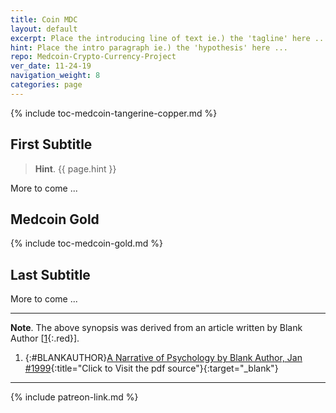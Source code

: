 ```yaml
---
title: Coin MDC
layout: default
excerpt: Place the introducing line of text ie.) the 'tagline' here ...
hint: Place the intro paragraph ie.) the 'hypothesis' here ...
repo: Medcoin-Crypto-Currency-Project
ver_date: 11-24-19
navigation_weight: 8
categories: page
---
```

{% include toc-medcoin-tangerine-copper.md %}

## First Subtitle

> **Hint**. {{ page.hint }}

More to come ...

## Medcoin Gold

{% include toc-medcoin-gold.md %}

## Last Subtitle

More to come ...

***

**Note**. The above synopsis was derived from an article written by Blank Author [[1](#BLANKAUTHOR){:.red}].

1. {:#BLANKAUTHOR}[A Narrative of Psychology by Blank Author, Jan #1999](http://cowles.yale.edu/sites/default/files/files/pub/d20/d2069.pdf){:title="Click to Visit the pdf source"}{:target="_blank"}

***

{% include patreon-link.md %}
